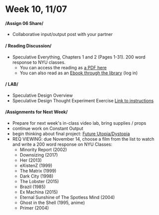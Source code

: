 # Week 10, 11/07

#### /Assign 06 Share/ 

* Collaborative input/output post with your partner 

#### / Reading Discussion/

* Speculative Everything, Chapters 1 and 2 (Pages 1-31). 200 word response to NYU classes.
  * You can access the reading as [a PDF here](https://drive.google.com/open?id=1UgeACzw1-rFpvam_mqtDrqICy6HSVydA)
  * You can also read as an [Ebook through the library](https://getit.library.nyu.edu/go/9463476) (log in) 

#### / LAB/ 

* Speculative Design Overview
* Speculative Design Thought Experiment Exercise [Link to instructions](https://docs.google.com/document/d/1Cmp9fCJfs7IruMmfCCSGjnQCDOE6C3bD5BO93v6DU9g/edit?usp=sharing) 

#### /Assignments for Next Week/

* Prepare for next week's in-class video lab, bring supplies / props  
* continue work on Constant Output 
* begin thinking about final project: [Future Utopia/Dystopia](future.md)
* REQ VIEWING: due November 14, choose a film from the list to watch and write a 200 word response on NYU Classes: 
  * Minority	Report (2002)
  * Downsizing (2017)
  * Her (2013)
  * eXistenZ (1999)
  * The	Matrix (1999)
  * Dark	City (1998)
  * The Lobster	(2015)
  * Brazil (1985)
  * Ex	Machina (2015)
  * Eternal	Sunshine	of	The	Spotless	Mind	(2004)
  * Ghost	in	the	Shell	(1995,	anime)
  * Primer (2004) 
